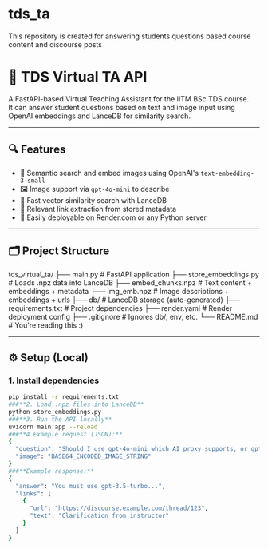 # tds_ta
This repository is created for answering students questions based course content and discourse posts
# 🤖 TDS Virtual TA API

A FastAPI-based Virtual Teaching Assistant for the IITM BSc TDS course.  
It can answer student questions based on text and image input using OpenAI embeddings and LanceDB for similarity search.

---

## 🔍 Features

- 📄 Semantic search and embed images using OpenAI's `text-embedding-3-small`
- 🖼️ Image support via `gpt-4o-mini` to describe 
- 🔎 Fast vector similarity search with LanceDB
- 🔗 Relevant link extraction from stored metadata
- 🚀 Easily deployable on Render.com or any Python server

---

## 🗂️ Project Structure

tds_virtual_ta/
├── main.py # FastAPI application
├── store_embeddings.py # Loads .npz data into LanceDB
├── embed_chunks.npz # Text content + embeddings + metadata
├── img_emb.npz # Image descriptions + embeddings + urls
├── db/ # LanceDB storage (auto-generated)
├── requirements.txt # Project dependencies
├── render.yaml # Render deployment config
├── .gitignore # Ignores db/, env, etc.
└── README.md # You're reading this :)

---

## ⚙️ Setup (Local)

### 1. Install dependencies
```bash
pip install -r requirements.txt
###**2. Load .npz files into LanceDB**
python store_embeddings.py
###**3. Run the API locally**
uvicorn main:app --reload
###**4.Example request (JSON):**
{
  "question": "Should I use gpt-4o-mini which AI proxy supports, or gpt3.5 turbo?",
  "image": "BASE64_ENCODED_IMAGE_STRING"
}
###**Example response:**
{
  "answer": "You must use gpt-3.5-turbo...",
  "links": [
    {
      "url": "https://discourse.example.com/thread/123",
      "text": "Clarification from instructor"
    }
  ]
}


